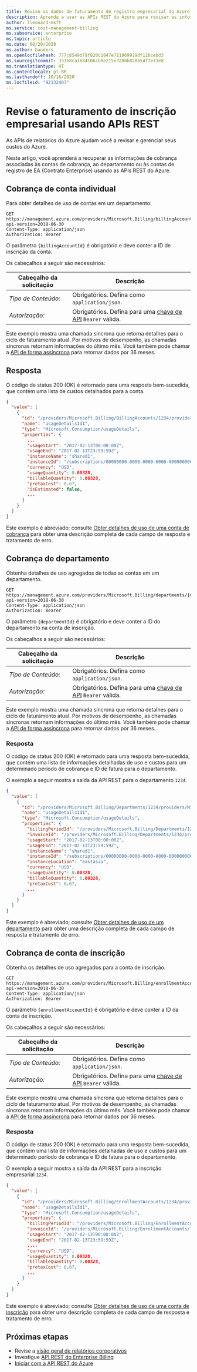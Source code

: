 ```yaml
---
title: Revise os dados de faturamento de registro empresarial do Azure com a API REST
description: Aprenda a usar as APIs REST do Azure para revisar as informações de faturamento de inscrição empresarial.
author: lleonard-msft
ms.service: cost-management-billing
ms.subservice: enterprise
ms.topic: article
ms.date: 08/20/2020
ms.author: banders
ms.openlocfilehash: 777c8549d79f820c1847e711969919df128cebd3
ms.sourcegitcommit: 33368ca1684106cb0e215e3280b828b54f7e73e8
ms.translationtype: HT
ms.contentlocale: pt-BR
ms.lasthandoff: 10/16/2020
ms.locfileid: "92132407"
---
```

# <a name="review-enterprise-enrollment-billing-using-rest-apis"></a>Revise o faturamento de inscrição empresarial usando APIs REST

As APIs de relatórios do Azure ajudam você a revisar e gerenciar seus custos do Azure.

Neste artigo, você aprenderá a recuperar as informações de cobrança associadas às contas de cobrança, ao departamento ou às contas de registro de EA (Contrato Enterprise) usando as APIs REST do Azure.

## <a name="individual-account-billing"></a>Cobrança de conta individual

Para obter detalhes de uso de contas em um departamento:

```http
GET https://management.azure.com/providers/Microsoft.Billing/billingAccounts/{billingAccountId}/providers/Microsoft.Consumption/usageDetails?api-version=2018-06-30
Content-Type: application/json   
Authorization: Bearer
```

O parâmetro `{billingAccountId}` é obrigatório e deve conter a ID de inscrição da conta.

Os cabeçalhos a seguir são necessários:

|Cabeçalho da solicitação|Descrição|  
|--------------------|-----------------|  
|*Tipo de Conteúdo:*|Obrigatórios. Defina como `application/json`.|  
|*Autorização:*|Obrigatórios. Defina para uma [chave de API](/rest/api/billing/enterprise/billing-enterprise-api-usage-detail#asynchronous-call-polling-based) `Bearer` válida. |  

Este exemplo mostra uma chamada síncrona que retorna detalhes para o ciclo de faturamento atual. Por motivos de desempenho, as chamadas síncronas retornam informações do último mês.  Você também pode chamar a [API de forma assíncrona](/rest/api/billing/enterprise/billing-enterprise-api-usage-detail#asynchronous-call-polling-based) para retornar dados por 36 meses.


## <a name="response"></a>Resposta  

O código de status 200 (OK) é retornado para uma resposta bem-sucedida, que contém uma lista de custos detalhados para a conta.

```json
{
  "value": [
    {
      "id": "/providers/Microsoft.Billing/BillingAccounts/1234/providers/Microsoft.Billing/billingPeriods/201702/providers/Microsoft.Consumption/usageDetails/usageDetailsId1",
      "name": "usageDetailsId1",
      "type": "Microsoft.Consumption/usageDetails",
      "properties": {
        ...
        "usageStart": "2017-02-13T00:00:00Z",
        "usageEnd": "2017-02-13T23:59:59Z",
        "instanceName": "shared1",
        "instanceId": "/subscriptions/00000000-0000-0000-0000-000000000000/resourceGroups/Default-Web-eastasia/providers/Microsoft.Web/sites/shared1",
        "currency": "USD",
        "usageQuantity": 0.00328,
        "billableQuantity": 0.00328,
        "pretaxCost": 0.67,
        "isEstimated": false,
        ...
      }
    }
  ]
}
```  

Este exemplo é abreviado; consulte [Obter detalhes de uso de uma conta de cobrança](/rest/api/consumption/usagedetails/list#billingaccountusagedetailslist-legacy) para obter uma descrição completa de cada campo de resposta e tratamento de erro.

## <a name="department-billing"></a>Cobrança de departamento

Obtenha detalhes de uso agregados de todas as contas em um departamento.

```http
GET https://management.azure.com/providers/Microsoft.Billing/departments/{departmentId}/providers/Microsoft.Consumption/usageDetails?api-version=2018-06-30
Content-Type: application/json   
Authorization: Bearer
```

O parâmetro `{departmentId}` é obrigatório e deve conter a ID do departamento na conta de inscrição.

Os cabeçalhos a seguir são necessários:

|Cabeçalho da solicitação|Descrição|  
|--------------------|-----------------|  
|*Tipo de Conteúdo:*|Obrigatórios. Defina como `application/json`.|  
|*Autorização:*|Obrigatórios. Defina para uma [chave de API](/rest/api/billing/enterprise/billing-enterprise-api-usage-detail#asynchronous-call-polling-based) `Bearer` válida. |  

Este exemplo mostra uma chamada síncrona que retorna detalhes para o ciclo de faturamento atual. Por motivos de desempenho, as chamadas síncronas retornam informações do último mês.  Você também pode chamar a [API de forma assíncrona](/rest/api/billing/enterprise/billing-enterprise-api-usage-detail#asynchronous-call-polling-based) para retornar dados por 36 meses.

### <a name="response"></a>Resposta  

O código de status 200 (OK) é retornado para uma resposta bem-sucedida, que contém uma lista de informações detalhadas de uso e custos para um determinado período de cobrança e ID de fatura para o departamento.


O exemplo a seguir mostra a saída da API REST para o departamento `1234`.

```json
{
  "value": [
    {
      "id": "/providers/Microsoft.Billing/Departments/1234/providers/Microsoft.Billing/billingPeriods/201702/providers/Microsoft.Consumption/usageDetails/usageDetailsId1",
      "name": "usageDetailsId1",
      "type": "Microsoft.Consumption/usageDetails",
      "properties": {
        "billingPeriodId": "/providers/Microsoft.Billing/Departments/1234/providers/Microsoft.Billing/billingPeriods/201702",
        "invoiceId": "/providers/Microsoft.Billing/Departments/1234/providers/Microsoft.Billing/invoices/201703-123456789",
        "usageStart": "2017-02-13T00:00:00Z",
        "usageEnd": "2017-02-13T23:59:59Z",
        "instanceName": "shared1",
        "instanceId": "/subscriptions/00000000-0000-0000-0000-000000000000/resourceGroups/Default-Web-eastasia/providers/Microsoft.Web/sites/shared1",
        "instanceLocation": "eastasia",
        "currency": "USD",
        "usageQuantity": 0.00328,
        "billableQuantity": 0.00328,
        "pretaxCost": 0.67,
        ...
      }
    }
  ]
}
```  

Este exemplo é abreviado; consulte [Obter detalhes de uso de um departamento](/rest/api/consumption/usagedetails/list#departmentusagedetailslist-legacy) para obter uma descrição completa de cada campo de resposta e tratamento de erro.

## <a name="enrollment-account-billing"></a>Cobrança de conta de inscrição

Obtenha os detalhes de uso agregados para a conta de inscrição.

```http
GET https://management.azure.com/providers/Microsoft.Billing/enrollmentAccounts/{enrollmentAccountId}/providers/Microsoft.Consumption/usageDetails?api-version=2018-06-30
Content-Type: application/json   
Authorization: Bearer
```

O parâmetro `{enrollmentAccountId}` é obrigatório e deve conter a ID da conta de inscrição.

Os cabeçalhos a seguir são necessários:

|Cabeçalho da solicitação|Descrição|  
|--------------------|-----------------|  
|*Tipo de Conteúdo:*|Obrigatórios. Defina como `application/json`.|  
|*Autorização:*|Obrigatórios. Defina para uma [chave de API](/rest/api/billing/enterprise/billing-enterprise-api-usage-detail#asynchronous-call-polling-based) `Bearer` válida. |  

Este exemplo mostra uma chamada síncrona que retorna detalhes para o ciclo de faturamento atual. Por motivos de desempenho, as chamadas síncronas retornam informações do último mês.  Você também pode chamar a [API de forma assíncrona](/rest/api/billing/enterprise/billing-enterprise-api-usage-detail#asynchronous-call-polling-based) para retornar dados por 36 meses.

### <a name="response"></a>Resposta  

O código de status 200 (OK) é retornado para uma resposta bem-sucedida, que contém uma lista de informações detalhadas de uso e custos para um determinado período de cobrança e ID de fatura para o departamento.

O exemplo a seguir mostra a saída da API REST para a inscrição empresarial `1234`.

```json
{
  "value": [
    {
      "id": "/providers/Microsoft.Billing/EnrollmentAccounts/1234/providers/Microsoft.Billing/billingPeriods/201702/providers/Microsoft.Consumption/usageDetails/usageDetailsId1",
      "name": "usageDetailsId1",
      "type": "Microsoft.Consumption/usageDetails",
      "properties": {
        "billingPeriodId": "/providers/Microsoft.Billing/EnrollmentAccounts/1234/providers/Microsoft.Billing/billingPeriods/201702",
        "invoiceId": "/providers/Microsoft.Billing/EnrollmentAccounts/1234/providers/Microsoft.Billing/invoices/201703-123456789",
        "usageStart": "2017-02-13T00:00:00Z",
        "usageEnd": "2017-02-13T23:59:59Z",
        ....
        "currency": "USD",
        "usageQuantity": 0.00328,
        "billableQuantity": 0.00328,
        "pretaxCost": 0.67,
        ...
      }
    }
  ]
}
```

Este exemplo é abreviado; consulte [Obter detalhes de uso de uma conta de inscrição](/rest/api/consumption/usagedetails/list#enrollmentaccountusagedetailslist-legacy) para obter uma descrição completa de cada campo de resposta e tratamento de erro.

## <a name="next-steps"></a>Próximas etapas
- Revise a [visão geral de relatórios corporativos](./enterprise-api.md)
- Investigue [API REST do Enterprise Billing](/rest/api/billing/)   
- [Iniciar com a API REST do Azure](/rest/api/azure/)